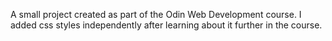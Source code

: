 A small project created as part of the Odin Web Development course. I added css styles independently after learning about it further in the course.